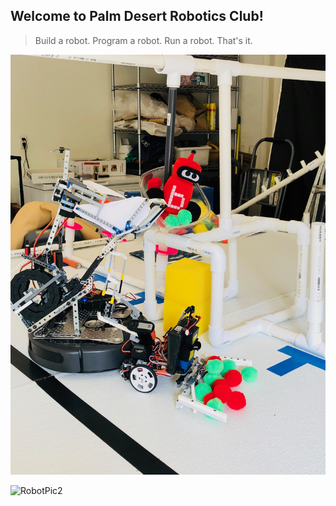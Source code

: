 ## Welcome to Palm Desert Robotics Club!

> Build a robot. Program a robot. Run a robot. That's it.

![RobotPic1](/images/robot1.jpg)

![RobotPic2](/images/robot2.jpg)



